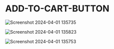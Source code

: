 # ADD-TO-CART-BUTTON
![Screenshot 2024-04-01 135735](https://github.com/Amisha0971/ANIMATED-ADD-TO-CART-BUTTON-HTML-CSS/assets/136344215/0f6afd0a-4ba9-4751-8125-93d832314928)

![Screenshot 2024-04-01 135823](https://github.com/Amisha0971/ANIMATED-ADD-TO-CART-BUTTON-HTML-CSS/assets/136344215/5945794b-5706-4d05-b988-840d3dcdbd4e)

![Screenshot 2024-04-01 135753](https://github.com/Amisha0971/ANIMATED-ADD-TO-CART-BUTTON-HTML-CSS/assets/136344215/44df5438-ddda-4585-9d60-dbfe1d0cb26a)
